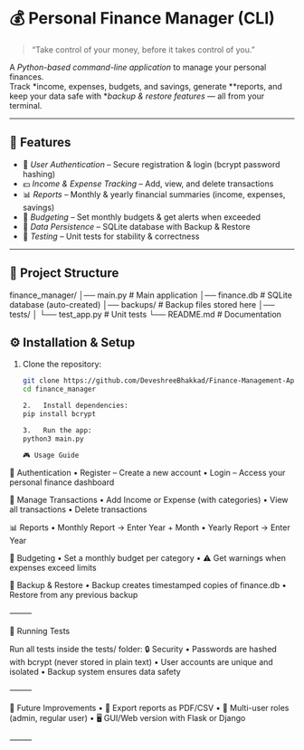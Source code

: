 # 💰 Personal Finance Manager (CLI)

> “Take control of your money, before it takes control of you.”  

A *Python-based command-line application* to manage your personal finances.  
Track *income, expenses, budgets, and savings, generate **reports, and keep your data safe with **backup & restore features* — all from your terminal.  

---

## 🚀 Features

- 🔑 *User Authentication* – Secure registration & login (bcrypt password hashing)
- 💵 *Income & Expense Tracking* – Add, view, and delete transactions
- 📊 *Reports* – Monthly & yearly financial summaries (income, expenses, savings)
- 🎯 *Budgeting* – Set monthly budgets & get alerts when exceeded
- 💾 *Data Persistence* – SQLite database with Backup & Restore
- 🧪 *Testing* – Unit tests for stability & correctness

---

## 📂 Project Structure

finance_manager/
│── main.py          # Main application
│── finance.db       # SQLite database (auto-created)
│── backups/         # Backup files stored here
│── tests/
│   └── test_app.py  # Unit tests
└── README.md        # Documentation


## ⚙ Installation & Setup

1. Clone the repository:
   ```bash
   git clone https://github.com/DeveshreeBhakkad/Finance-Management-Application.git
   cd finance_manager

   2.	Install dependencies:
   pip install bcrypt

   3.	Run the app:
   python3 main.py

   🎮 Usage Guide

🔑 Authentication
	•	Register – Create a new account
	•	Login – Access your personal finance dashboard

🏦 Manage Transactions
	•	Add Income or Expense (with categories)
	•	View all transactions
	•	Delete transactions

📊 Reports
	•	Monthly Report → Enter Year + Month
	•	Yearly Report → Enter Year

🎯 Budgeting
	•	Set a monthly budget per category
	•	⚠ Get warnings when expenses exceed limits

💾 Backup & Restore
	•	Backup creates timestamped copies of finance.db
	•	Restore from any previous backup

⸻

🧪 Running Tests

Run all tests inside the tests/ folder:
🔒 Security
	•	Passwords are hashed with bcrypt (never stored in plain text)
	•	User accounts are unique and isolated
	•	Backup system ensures data safety

⸻

🌟  Future Improvements
	•	📄 Export reports as PDF/CSV
	•	👥 Multi-user roles (admin, regular user)
	•	🖥 GUI/Web version with Flask or Django

⸻





